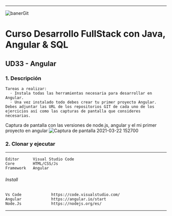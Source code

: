 ***
![banerGit](https://user-images.githubusercontent.com/22893383/107159880-121e0b80-6993-11eb-92e3-1efd1d8f4dba.PNG)

# Curso Desarrollo FullStack con Java, Angular & SQL

## UD33 - Angular


### 1. Descripción
```
Tareas a realizar:
  · Instala todas las herramientas necesaria para desarrollar en Angular. 
  · Una vez instalado todo debes crear tu primer proyecto Angular.
Debes adjuntar las URL de los repositorios GIT de cada uno de los ejercicios así como las capturas de pantalla que consideres necesarias.
``` 

Captura de pantalla con las versiones de node.js, angular y el mi primer proyecto en angular
![Captura de pantalla 2021-03-22 152700](https://user-images.githubusercontent.com/22893383/112006439-fd9d6900-8b23-11eb-9eed-6c5fcf82db52.png)



### 2. Clonar y ejecutar
***
```
Editor      Visual Studio Code
Core        HTML/CSS/Js   
Framework   Angular
```

###### Install
```
Vs Code	            https://code.visualstudio.com/    
Angular             https://angular.io/start
Node.Js             https://nodejs.org/es/
```

***

